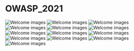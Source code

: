 # OWASP_2021

<img src="https://github.com/rajeevranjancom/OWASP_2021/blob/main/owasp%20top%2010_page-0001.jpg;" alt="Welcome images" />

<img src="https://github.com/rajeevranjancom/OWASP_2021/blob/main/owasp%20top%2010_page-0002.jpg;" style="max-width: 100%;" alt="Welcome images" />

<img src="https://github.com/rajeevranjancom/OWASP_2021/blob/main/owasp%20top%2010_page-0003.jpg;" style="max-width: 100%;" alt="Welcome images" />

<img src="https://github.com/rajeevranjancom/OWASP_2021/blob/main/owasp%20top%2010_page-0004.jpg;" style="max-width: 100%;" alt="Welcome images" />

<img src="https://github.com/rajeevranjancom/OWASP_2021/blob/main/owasp%20top%2010_page-0005.jpg;" style="max-width: 100%;" alt="Welcome images" />

<img src="https://github.com/rajeevranjancom/OWASP_2021/blob/main/owasp%20top%2010_page-0006.jpg;" style="max-width: 100%;" alt="Welcome images" />

<img src="https://github.com/rajeevranjancom/OWASP_2021/blob/main/owasp%20top%2010_page-0007.jpg;" style="max-width: 100%;" alt="Welcome images" />

<img src="https://github.com/rajeevranjancom/OWASP_2021/blob/main/owasp%20top%2010_page-0008.jpg;" style="max-width: 100%;" alt="Welcome images" />

<img src="https://github.com/rajeevranjancom/OWASP_2021/blob/main/owasp%20top%2010_page-0009.jpg;" style="max-width: 100%;" alt="Welcome images" />

<img src="https://github.com/rajeevranjancom/OWASP_2021/blob/main/owasp%20top%2010_page-0010.jpg;" style="max-width: 100%;" alt="Welcome images" />

<img src="https://github.com/rajeevranjancom/OWASP_2021/blob/main/owasp%20top%2010_page-0011.jpg;" style="max-width: 100%;" alt="Welcome images" />

<img src="https://github.com/rajeevranjancom/OWASP_2021/blob/main/owasp%20top%2010_page-0012.jpg;" style="max-width: 100%;" alt="Welcome images" />

<img src="https://github.com/rajeevranjancom/OWASP_2021/blob/main/owasp%20top%2010_page-0013.jpg;" style="max-width: 100%;" alt="Welcome images" />

